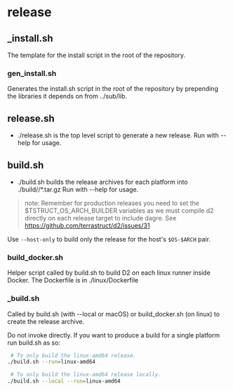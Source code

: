 # release

## _install.sh

The template for the install script in the root of the repository.

### gen_install.sh

Generates the install.sh script in the root of the repository by prepending the libraries
it depends on from ../sub/lib.

## release.sh

- ./release.sh is the top level script to generate a new release.
  Run with --help for usage.

## build.sh

- ./build.sh builds the release archives for each platform into ./build/<VERSION>/*.tar.gz
  Run with --help for usage.

> note: Remember for production releases you need to set the $TSTRUCT_OS_ARCH_BUILDER
> variables as we must compile d2 directly on each release target to include dagre.
> See https://github.com/terrastruct/d2/issues/31

Use `--host-only` to build only the release for the host's `$OS-$ARCH` pair.

### build_docker.sh

Helper script called by build.sh to build D2 on each linux runner inside Docker.
The Dockerfile is in ./linux/Dockerfile

### _build.sh

Called by build.sh (with --local or macOS) or build_docker.sh (on linux) to create the
release archive.

Do not invoke directly. If you want to produce a build for a single platform run build.sh
as so:

```sh
 # To only build the linux-amd64 release.
./build.sh --run=linux-amd64
```

```sh
 # To only build the linux-amd64 release locally.
./build.sh --local --run=linux-amd64
```
